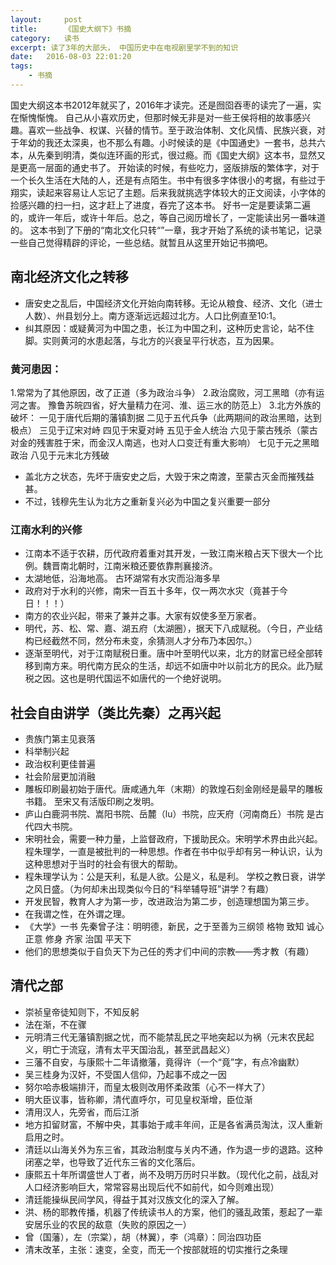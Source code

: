 ```yaml
---
layout:     post
title:      《国史大纲下》书摘
category:   读书
excerpt: 读了3年的大部头， 中国历史中在电视剧里学不到的知识
date:   2016-08-03 22:01:20
tags:
    - 书摘
---
```


国史大纲这本书2012年就买了，2016年才读完。还是囫囵吞枣的读完了一遍，实在惭愧惭愧。
自己从小喜欢历史，但那时候无非是对一些王侯将相的故事感兴趣。喜欢一些战争、权谋、兴替的情节。至于政治体制、文化风情、民族兴衰，对于年幼的我还太深奥，也不那么有趣。小时候读的是《中国通史》一套书，总共六本，从先秦到明清，类似连环画的形式，很过瘾。而《国史大纲》这本书，显然又是更高一层面的通史书了。
开始读的时候，有些吃力，竖版排版的繁体字，对于一个长久生活在大陆的人，还是有点陌生。书中有很多字体很小的考据，有些过于翔实，读起来容易让人忘记了主题。后来我就挑选字体较大的正文阅读，小字体的捡感兴趣的扫一扫，这才赶上了进度，吞完了这本书。
好书一定是要读第二遍的，或许一年后，或许十年后。总之，等自己阅历增长了，一定能读出另一番味道的。
这本书到了下册的“南北文化只转“”一章，我才开始了系统的读书笔记，记录一些自己觉得精辟的评论，一些总结。就暂且从这里开始记书摘吧。

## 南北经济文化之转移

 - 唐安史之乱后，中国经济文化开始向南转移。无论从粮食、经济、文化（进士人数）、州县划分上。南方逐渐远远超过北方。人口比例直至10:1。
 - 纠其原因：或疑黄河为中国之患，长江为中国之利，这种历史言论，站不住脚。实则黄河的水患起落，与北方的兴衰呈平行状态，互为因果。

### 黄河患因：
1.常常为了其他原因，改了正道（多为政治斗争）
2.政治腐败，河工黑暗（亦有运河之害。 豫鲁苏皖四省，好大量精力在河、淮、运三水的防范上）
3.北方外族的破坏：
一见于唐代后期的藩镇割据
二见于五代兵争（此两期间的政治黑暗，达到极点）
三见于辽宋对峙
四见于宋夏对峙
五见于金人统治
六见于蒙古残杀（蒙古对金的残害胜于宋，而金汉人南逃，也对人口变迁有重大影响）
七见于元之黑暗政治 八见于元末北方残破

 - 盖北方之状态，先坏于唐安史之后，大毁于宋之南渡，至蒙古灭金而摧残益甚。
 - 不过，钱穆先生认为北方之重新复兴必为中国之复兴重要一部分

### 江南水利的兴修
 - 江南本不适于农耕，历代政府着重对其开发，一致江南米粮占天下很大一个比例。魏晋南北朝时，江南米粮还要依靠荆襄接济。
 - 太湖地低，沿海地高。 古环湖常有水灾而沿海多旱
 - 政府对于水利的兴修，南宋一百五十多年，仅一两次水灾（竟甚于今日！！！）
 - 南方的农业兴起，带来了兼并之事。大家有奴使多至万家者。
 - 明代，苏、松、常、嘉、湖五府（太湖圈），据天下八成赋税。（今日，产业结构已经截然不同，然分布未变，余猜测人才分布乃本因尔。）
 - 逐渐至明代，对于江南赋税日重。唐中叶至明代以来，北方的财富已经全部转移到南方来。明代南方民众的生活，却远不如唐中叶以前北方的民众。此乃赋税之因。这也是明代国运不如唐代的一个绝好说明。

## 社会自由讲学（类比先秦）之再兴起

 - 贵族门第主见衰落
 - 科举制兴起
 - 政治权利更佳普遍
 - 社会阶层更加消融
 - 雕板印刷最初始于唐代。唐咸通九年（末期）的敦煌石刻金刚经是最早的雕板书籍。 至宋又有活版印刷之发明。
 - 庐山白鹿洞书院、嵩阳书院、岳麓（lu）书院，应天府（河南商丘）书院 是古代四大书院。
 - 宋明社会，需要一种力量，上监督政府，下援助民众。宋明学术界由此兴起。程朱理学，一直是被批判的一种思想。作者在书中似乎却有另一种认识，认为这种思想对于当时的社会有很大的帮助。
 - 程朱理学认为：公是天利，私是人欲。公是义，私是利。 学校之教日衰，讲学之风日盛。（为何却未出现类似今日的“科举辅导班”讲学？有趣）
 - 开发民智，教育人才为第一步，改进政治为第二步，创造理想国为第三步。
 - 在我谓之性，在外谓之理。
 - 《大学》一书 先秦曾子注：明明德，新民，之于至善为三纲领 格物 致知 诚心 正意 修身 齐家 治国 平天下
 - 他们的思想类似于自负天下为己任的秀才们中间的宗教——秀才教（有趣）

## 清代之部
 - 崇祯皇帝徒知则下，不知反躬
 - 法在渐，不在骤
 - 元明清三代无藩镇割据之忧，而不能禁乱民之平地突起以为祸（元末农民起义，明亡于流寇，清有太平天国治乱，甚至武昌起义）
 - 三藩不自安，与康熙十二年请撤藩，竟得许（一个“竟”字，有点冷幽默）
 - 吴三桂身为汉奸，不受国人信仰，乃起事不成之一因
 - 努尔哈赤极端排汗，而皇太极则改用怀柔政策（心不一样大了）
 - 明大臣议事，皆称卿，清代直呼尔，可见皇权渐增，臣位渐
 - 清用汉人，先旁省，而后江浙
 - 地方扣留财富，不解中央，其事始于咸丰年间，正是各省满员淘汰，汉人重新启用之时。
 - 清廷以山海关外为东三省，其政治制度与关内不通，作为退一步的退路。这种闭塞之举，也导致了近代东三省的文化落后。
 - 康熙五十年所谓盛世人丁者，尚不及明万历时只半数。（现代化之前，战乱对人口经济影响巨大，常常容易出现后代不如前代，如今则难出现）
 - 清廷能操纵民间学风，得益于其对汉族文化的深入了解。
 - 洪、杨的耶教传播，机器了传统读书人的方案，他们的骚乱政策，惹起了一辈安居乐业的农民的敌意（失败的原因之一）
 - 曾（国藩），左（宗棠），胡（林翼），李（鸿章）：同治四功臣
 - 清末改革，主张：速变，全变，而无一个按部就班的切实推行之条理
